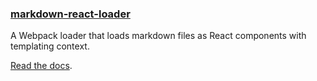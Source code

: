 ### [markdown-react-loader](https://github.com/The-Politico/markdown-react-loader)

A Webpack loader that loads markdown files as React components with templating context.

[Read the docs](https://github.com/The-Politico/markdown-react-loader).
